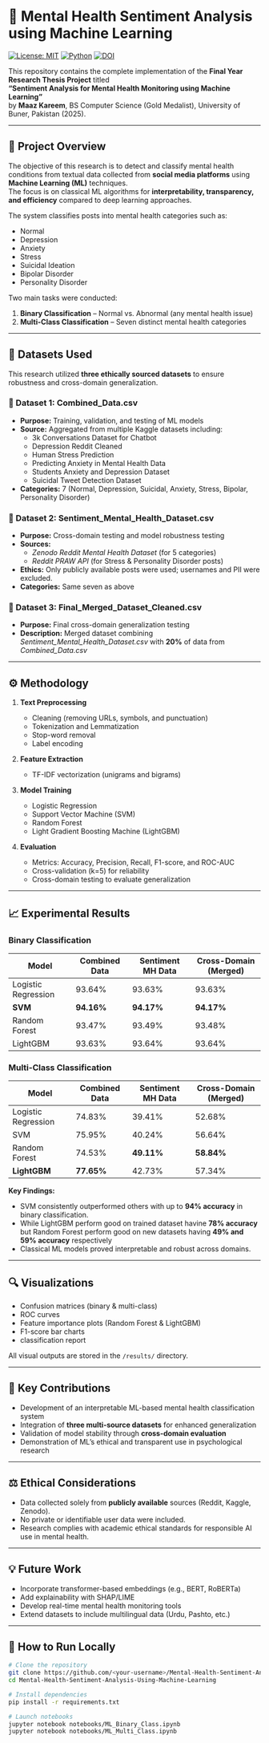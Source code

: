 # 🧠 Mental Health Sentiment Analysis using Machine Learning

[![License: MIT](https://img.shields.io/badge/License-MIT-green.svg)](LICENSE)
[![Python](https://img.shields.io/badge/python-3.9+-blue.svg)]()
[![DOI](https://zenodo.org/badge/DOI/10.5281/zenodo.17373194.svg)](https://doi.org/10.5281/zenodo.17373194)



This repository contains the complete implementation of the **Final Year Research Thesis Project** titled  
**“Sentiment Analysis for Mental Health Monitoring using Machine Learning”**  
by **Maaz Kareem**, BS Computer Science (Gold Medalist), University of Buner, Pakistan (2025).

---

## 📄 Project Overview

The objective of this research is to detect and classify mental health conditions from textual data collected from **social media platforms** using **Machine Learning (ML)** techniques.  
The focus is on classical ML algorithms for **interpretability, transparency, and efficiency** compared to deep learning approaches.

The system classifies posts into mental health categories such as:
- Normal  
- Depression  
- Anxiety  
- Stress  
- Suicidal Ideation  
- Bipolar Disorder  
- Personality Disorder  

Two main tasks were conducted:
1. **Binary Classification** – Normal vs. Abnormal (any mental health issue)  
2. **Multi-Class Classification** – Seven distinct mental health categories  

---

## 🧩 Datasets Used

This research utilized **three ethically sourced datasets** to ensure robustness and cross-domain generalization.

### 🧮 Dataset 1: Combined_Data.csv
- **Purpose:** Training, validation, and testing of ML models  
- **Source:** Aggregated from multiple Kaggle datasets including:  
  - 3k Conversations Dataset for Chatbot  
  - Depression Reddit Cleaned  
  - Human Stress Prediction  
  - Predicting Anxiety in Mental Health Data  
  - Students Anxiety and Depression Dataset  
  - Suicidal Tweet Detection Dataset  
- **Categories:** 7 (Normal, Depression, Suicidal, Anxiety, Stress, Bipolar, Personality Disorder)

### 🧮 Dataset 2: Sentiment_Mental_Health_Dataset.csv
- **Purpose:** Cross-domain testing and model robustness testing  
- **Sources:**  
  - *Zenodo Reddit Mental Health Dataset* (for 5 categories)  
  - *Reddit PRAW API* (for Stress & Personality Disorder posts)  
- **Ethics:** Only publicly available posts were used; usernames and PII were excluded.  
- **Categories:** Same seven as above  

### 🧮 Dataset 3: Final_Merged_Dataset_Cleaned.csv
- **Purpose:** Final cross-domain generalization testing  
- **Description:** Merged dataset combining *Sentiment_Mental_Health_Dataset.csv* with **20%** of data from *Combined_Data.csv*  

---

## ⚙️ Methodology

1. **Text Preprocessing**
   - Cleaning (removing URLs, symbols, and punctuation)
   - Tokenization and Lemmatization
   - Stop-word removal
   - Label encoding

2. **Feature Extraction**
   - TF-IDF vectorization (unigrams and bigrams)

3. **Model Training**
   - Logistic Regression  
   - Support Vector Machine (SVM)  
   - Random Forest  
   - Light Gradient Boosting Machine (LightGBM)

4. **Evaluation**
   - Metrics: Accuracy, Precision, Recall, F1-score, and ROC-AUC  
   - Cross-validation (k=5) for reliability  
   - Cross-domain testing to evaluate generalization

---

## 📈 Experimental Results

### Binary Classification
| Model | Combined Data | Sentiment MH Data | Cross-Domain (Merged) |
|--------|----------------|-------------------|-----------------------|
| Logistic Regression | 93.64% | 93.63% | 93.63% |
| **SVM** | **94.16%** | **94.17%** | **94.17%** |
| Random Forest | 93.47% | 93.49% | 93.48% |
| LightGBM | 93.63% | 93.64% | 93.64% |

### Multi-Class Classification
| Model | Combined Data | Sentiment MH Data | Cross-Domain (Merged) |
|--------|----------------|-------------------|-----------------------|
| Logistic Regression | 74.83% | 39.41% | 52.68% |
| SVM | 75.95% | 40.24% | 56.64% |
| Random Forest | 74.53% | **49.11%** | **58.84%** |
| **LightGBM** | **77.65%** | 42.73% | 57.34% |

**Key Findings:**
- SVM consistently outperformed others with up to **94% accuracy** in binary classification.
- While LightGBM perform good on trained dataset havine **78% accuracy** but Random Forest perform good on new datasets having **49% and 59% accuracy** respectively
- Classical ML models proved interpretable and robust across domains.

---

## 🔍 Visualizations
- Confusion matrices (binary & multi-class)
- ROC curves
- Feature importance plots (Random Forest & LightGBM)
- F1-score bar charts
- classification report

All visual outputs are stored in the `/results/` directory.

---

## 🧠 Key Contributions

- Development of an interpretable ML-based mental health classification system  
- Integration of **three multi-source datasets** for enhanced generalization  
- Validation of model stability through **cross-domain evaluation**  
- Demonstration of ML’s ethical and transparent use in psychological research  

---

## ⚖️ Ethical Considerations

- Data collected solely from **publicly available** sources (Reddit, Kaggle, Zenodo).  
- No private or identifiable user data were included.  
- Research complies with academic ethical standards for responsible AI use in mental health.

---

## 💡 Future Work

- Incorporate transformer-based embeddings (e.g., BERT, RoBERTa)  
- Add explainability with SHAP/LIME  
- Develop real-time mental health monitoring tools  
- Extend datasets to include multilingual data (Urdu, Pashto, etc.)

---

## 🧪 How to Run Locally

```bash
# Clone the repository
git clone https://github.com/<your-username>/Mental-Health-Sentiment-Analysis-Using-Machine-Learning.git
cd Mental-Health-Sentiment-Analysis-Using-Machine-Learning

# Install dependencies
pip install -r requirements.txt

# Launch notebooks
jupyter notebook notebooks/ML_Binary_Class.ipynb
jupyter notebook notebooks/ML_Multi_Class.ipynb
